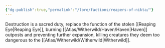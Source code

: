 ```yaml
---
{"dg-publish":true,"permalink":"/lore/factions/reapers-of-nikta/"}
---
```


Destruction is a sacred duty, replace the function of the stolen [[Reaping Eye\|Reaping Eye]], burning [[Atlas/Witherwild/Haven/Haven\|Haven]] outposts and preventing further expansion, killing creatures they deem too dangerous to the [[Atlas/Witherwild/Witherwild\|Witherwild]].
